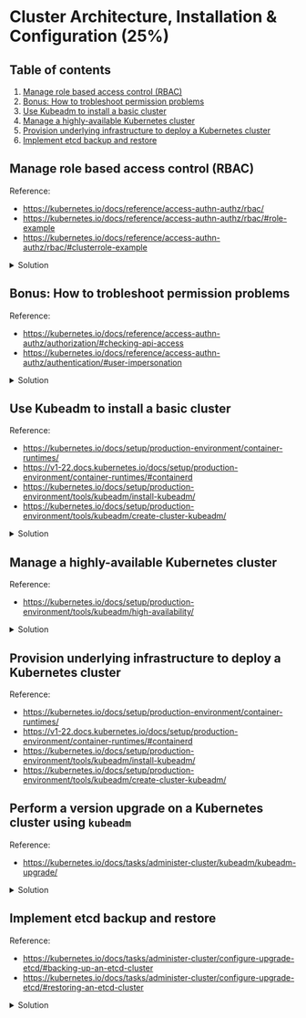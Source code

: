 # Cluster Architecture, Installation & Configuration (25%)

## Table of contents
1. [Manage role based access control (RBAC)](#manage-role-based-access-control-rbac)
1. [Bonus: How to trobleshoot permission problems](#bonus-how-to-trobleshoot-permission-problems)
1. [Use Kubeadm to install a basic cluster](#use-kubeadm-to-install-a-basic-cluster)
1. [Manage a highly-available Kubernetes cluster](#manage-a-highly-available-kubernetes-cluster)
1. [Provision underlying infrastructure to deploy a Kubernetes cluster](#provision-underlying-infrastructure-to-deploy-a-kubernetes-cluster)
1. [Implement etcd backup and restore](#implement-etcd-backup-and-restore)

## Manage role based access control (RBAC)
Reference: 
- https://kubernetes.io/docs/reference/access-authn-authz/rbac/
- https://kubernetes.io/docs/reference/access-authn-authz/rbac/#role-example
- https://kubernetes.io/docs/reference/access-authn-authz/rbac/#clusterrole-example

<details>
<summary>Solution</summary>
Role-based access (RBAC) is a method of regulating access to computer or network resources based on the roles of individual users within your organization.

It allows fine grain access permissions to users, groups or service accounts within your cluster.

`Role` and `ClusterRole` contains rules that represents a set of permissions (e.g. get a list of pods of a namamespace, or get a list all the nodes of a cluster)

`RoleBinding` and `ClusterRoleBinding` associates permissions defined in a Role/ClusterRole to a list of subjects (users, groups or service accounts).

### Create a Role and associate it with a RoleBinding
1. Create a namespace to be used in the Role and RoleBinding
```
kubectl create namespace development
```

1. Create a `Role` and `RoleBinding` to a specific namespace 
```yaml
apiVersion: rbac.authorization.k8s.io/v1
kind: Role
metadata:
  namespace: development
  name: pod-reader
rules:
- apiGroups: [""] # "" indicates the core API group
  resources: ["pods"]
  verbs: ["get", "watch", "list"]
---
apiVersion: rbac.authorization.k8s.io/v1
# This role binding allows "tiago" to read pods in the "development" namespace.
# You need to already have a Role named "pod-reader" in that namespace.
kind: RoleBinding
metadata:
  namespace: development
  name: read-pods
subjects:
# You can specify more than one "subject"
- kind: User
  name: tiago # "name" is case sensitive
  apiGroup: rbac.authorization.k8s.io
roleRef:
  # "roleRef" specifies the binding to a Role / ClusterRole
  kind: Role #this must be Role or ClusterRole
  name: pod-reader # this must match the name of the Role or ClusterRole you wish to bind to
  apiGroup: rbac.authorization.k8s.io
```

1. It's also possible to execute the same command above in an imperative way
```
kubectl create role pod-reader --verb=get --verb=list --verb=watch --resource=pods

kubectl create rolebinding read-pods --user=tiago --role=pod-reader --namespace=development
```

### Create a ClusterRole and associate it with a ClusterRoleBinding
1. Create the `ClusterRole` and `ClusterRoleBinding` to a cluster-wide resource
```yaml
apiVersion: rbac.authorization.k8s.io/v1
kind: ClusterRole
metadata:
  # "namespace" omitted since ClusterRoles are not namespaced
  name: nodes-reader
rules:
- apiGroups: [""]
  # at the HTTP level, the name of the resource for accessing Node
  # objects is "nodes"
  resources: ["nodes"]
  verbs: ["get", "watch", "list"]
---
apiVersion: rbac.authorization.k8s.io/v1
kind: ClusterRoleBinding
metadata:
  name: nodes-reader
subjects:
- kind: User
  name: tiago
roleRef:
  kind: ClusterRole
  name: nodes-reader
  apiGroup: rbac.authorization.k8s.io
```

1. It's also possible to execute the same command above in an imperative way
```
kubectl create clusterrole nodes-reader --verb=get --verb=list --verb=watch --resource=nodes

kubectl create clusterrolebinding nodes-reader --user=tiago --clusterrole=nodes-reader
```

</details>

## Bonus: How to trobleshoot permission problems
Reference: 
- https://kubernetes.io/docs/reference/access-authn-authz/authorization/#checking-api-access
- https://kubernetes.io/docs/reference/access-authn-authz/authentication/#user-impersonation

<details>
<summary>Solution</summary>

When requiring to troubleshoot permission issues with User/Group/ServiceAccount, it's possible to use the following `kubectl auth can-i` command to help you:
```bash
kubectl auth can-i <VERB> <RESOURCE> --as=<USER/SERVICEACCOUNT>

# Example
kubectl auth can-i list pods --as=tiago --namespace=development
# Should retun: yes

kubectl auth can-i list pods --as=john --namespace=development
# Should retun: no
```

You can list all permissions a user might have:
```bash
# List specific namespace permissions for a user
kubectl auth can-i --list --as=tiago --namespace=development

# List specific namespace permissions for a user
kubectl auth can-i --list --as=tiago --namespace=development
```

Cluster administrators also can run `kubectl` commands impersonating other users using parameter `--as=<USER/SERVICEACCOUNT>`:
```bash
# Should return list of pods
kubectl get pods --namespace development --as=tiago

# Should return an error
kubectl get pods --namespace development --as=john
# Output: Error from server (Forbidden): pods is forbidden: User "john" cannot list resource "pods" in API group "" in the namespace "development"
```
</details>

## Use Kubeadm to install a basic cluster
Reference:
- https://kubernetes.io/docs/setup/production-environment/container-runtimes/
- https://v1-22.docs.kubernetes.io/docs/setup/production-environment/container-runtimes/#containerd
- https://kubernetes.io/docs/setup/production-environment/tools/kubeadm/install-kubeadm/
- https://kubernetes.io/docs/setup/production-environment/tools/kubeadm/create-cluster-kubeadm/

<details>
<summary>Solution</summary>

For creating a cluster using `kubeadm`, you basically have to use the reference material, first installing a container runtime, then installing and configuring the other components: `kubeadm`, `kubelet` and `kubectl` (optional) 

The following steps are an summary of the steps described on the reference section.

### (Control/Worker) Disable swap
```bash
# Disable swap immediately
sudo swapoff -a

# Open /etc/fstab with vim and comment swap
sudo vim /etc/fstab
## comment line by adding a # in front of line
## /swap.img       none    swap    sw      0       0
## #/swap.img       none    swap    sw      0       0
## :wq to save and quit
```

### (Control/Worker) Install container runtime: `containerd`
- Apply common settings for Kubernetes nodes on Linux
```bash
# Load `overlay` and `bt_netfilter` Linux modules during startup
cat <<EOF | sudo tee /etc/modules-load.d/k8s.conf
overlay
br_netfilter
EOF

# Load them immediately 
sudo modprobe overlay
sudo modprobe br_netfilter

# sysctl params required by setup, params persist across reboots
cat <<EOF | sudo tee /etc/sysctl.d/k8s.conf
net.bridge.bridge-nf-call-iptables  = 1
net.bridge.bridge-nf-call-ip6tables = 1
net.ipv4.ip_forward                 = 1
EOF

# Apply sysctl params without reboot
sudo sysctl --system
```

- Install `containerd` container runtime:
```bash
# Install `containerd` using package manager
sudo apt-get update && sudo apt-get install -y containerd

# Create containerd configuration folder
sudo mkdir -p /etc/containerd

# Generate default containerd configuration and save to the newly created default file
sudo containerd config default | sudo tee /etc/containerd/config.toml

# Restart containerd to ensure new configuration file usage
sudo systemctl restart containerd
```

### (Control/Worker) Install Kubernetes components
```bash
# Update the apt package index and install packages needed to use the Kubernetes apt repository
sudo apt-get update
sudo apt-get install -y apt-transport-https ca-certificates curl

# Download the Google Cloud public signing key
sudo curl -fsSLo /usr/share/keyrings/kubernetes-archive-keyring.gpg https://packages.cloud.google.com/apt/doc/apt-key.gpg

# Add the Kubernetes apt repository
echo "deb [signed-by=/usr/share/keyrings/kubernetes-archive-keyring.gpg] https://apt.kubernetes.io/ kubernetes-xenial main" | sudo tee /etc/apt/sources.list.d/kubernetes.list

# Update apt package index, install kubelet, kubeadm and kubectl, and pin their version:
sudo apt-get update
# You can install a version specific by adding the version on every component
# sudo apt-get install -y kubelet=1.23.0-00 kubeadm=1.23.0-00 kubectl=1.23.0-00
sudo apt-get install -y kubelet kubeadm kubectl
sudo apt-mark hold kubelet kubeadm kubectl
```

### Control plane setup (single node)
1. Initialize the cluster
```bash
# Because we are going to use flannel as CNI, using the default pod CIDR from flannel
# See: https://github.com/flannel-io/flannel#deploying-flannel-manually
sudo kubeadm init --pod-network-cidr 10.244.0.0/16
```

1. Configure `kubectl` on control plane node:
```bash
mkdir -p $HOME/.kube
sudo cp -i /etc/kubernetes/admin.conf $HOME/.kube/config
sudo chown $(id -u):$(id -g) $HOME/.kube/config
```

### Worker node setup
1. The control plane node `kubeadm init` should have created a `kubeadm join` command that contains the credentials to add a worker node. If required, you can recreate the token, as it has a expiration date on it.
```bash
kubeadm token create --print-join-command
```

1. Use the output from the previous command to join worker nodes into the cluster:
```bash
kubeadm join <control-plane-host>:<control-plane-port> --token <token> --discovery-token-ca-cert-hash sha256:<hash>
```
</details>

## Manage a highly-available Kubernetes cluster
Reference:
- https://kubernetes.io/docs/setup/production-environment/tools/kubeadm/high-availability/

<details>
<summary>Solution</summary>

If you want to provision a highly available Kubernetes cluster, there are few considerations to make before you preceed, as described on the kubernetes.io reference above (for example: stacked etcd, external etcd, load balancer)

The following steps are using a stacked etcd configuration, and using another instance as load balancer running NGINX

This tutorial uses the following configuration:
- 1x load balancer instance
- 3x control plane instances
- 2x worker instances

Configure the control plane and worker instances using steps from the previous tutorial:
1. [Disable swap](#controlworker-disable-swap)
1. [Install container runtime: `containerd`](#controlworker-install-container-runtime-containerd)
1. [Install Kubernetes components](#controlworker-install-kubernetes-components)

### Setup load balancer
```bash
# Install nginx using package manager
sudo apt-get install -y nginx

# Enable nginx daemon
sudo systemctl enable nginx

# Create folder for the load balancer configuration
sudo mkdir -p /etc/nginx/tcpconf.d

# Edit nginx configuration to include our custom configuration
sudo vi /etc/nginx/nginx.conf

# Add the following to the end of nginx.conf:
# include /etc/nginx/tcpconf.d/*;

# Set up some environment variables for the lead balancer config file:
# The commands below is considering the control planes IP address, 
# but it can be configured to use hostname if you have it configured on your DNS
CONTROL_PLANE_1=<controller 1 private ip/DNS adress>
CONTROL_PLANE_2=<controller 2 private ip/DNS adress>
CONTROL_PLANE_3=<controller 3 private ip/DNS adress>

# Create the load balancer nginx config file:
cat << EOF | sudo tee /etc/nginx/tcpconf.d/kubernetes.conf
stream {
    upstream kubernetes {
        server $CONTROL_PLANE_1:6443;
        server $CONTROL_PLANE_2:6443;
        server $CONTROL_PLANE_3:6443;
    }

    server {
        listen 6443;
        listen 443;
        proxy_pass kubernetes;
    }
}
EOF

# Reload the nginx configuration
sudo nginx -s reload

# You can verify that the load balancer is working like so (once control planes configured):
curl -k https://localhost:6443/version
```

### Control plane setup (multi node)
Run the following command on one of the control plane nodes:
```bash
# Replace LOAD_BALANCER_DNS with the DNS address (or an IP address) from the instance configured on the last step
sudo kubeadm init --control-plane-endpoint "LOAD_BALANCER_DNS:6443" --upload-certs
```

The output should look similar to:
```
You can now join any number of control-plane node by running the following command on each as a root:
    kubeadm join 192.168.0.200:6443 --token 9vr73a.a8uxyaju799qwdjv --discovery-token-ca-cert-hash sha256:7c2e69131a36ae2a042a339b33381c6d0d43887e2de83720eff5359e26aec866 --control-plane --certificate-key f8902e114ef118304e561c3ecd4d0b543adc226b7a07f675f56564185ffe0c07

Please note that the certificate-key gives access to cluster sensitive data, keep it secret!
As a safeguard, uploaded-certs will be deleted in two hours; If necessary, you can use kubeadm init phase upload-certs to reload certs afterward.

Then you can join any number of worker nodes by running the following on each as root:
    kubeadm join 192.168.0.200:6443 --token 9vr73a.a8uxyaju799qwdjv --discovery-token-ca-cert-hash sha256:7c2e69131a36ae2a042a339b33381c6d0d43887e2de83720eff5359e26aec866
```

Use the printed commands to join any control plane or worker node into the cluster.
</details>


## Provision underlying infrastructure to deploy a Kubernetes cluster
Reference:
- https://kubernetes.io/docs/setup/production-environment/container-runtimes/
- https://v1-22.docs.kubernetes.io/docs/setup/production-environment/container-runtimes/#containerd
- https://kubernetes.io/docs/setup/production-environment/tools/kubeadm/install-kubeadm/
- https://kubernetes.io/docs/setup/production-environment/tools/kubeadm/create-cluster-kubeadm/

## Perform a version upgrade on a Kubernetes cluster using `kubeadm`
Reference:
- https://kubernetes.io/docs/tasks/administer-cluster/kubeadm/kubeadm-upgrade/

<details>
<summary>Solution</summary>

For upgrading a cluster, you should use the reference material and follow the steps. 

The following steps are based on a highly available cluster described on the previous objectives.

### (Control) For the first control plane upgrade
```bash
# replace x in 1.23.x-00 with the latest patch version
sudo apt-mark unhold kubeadm && \
sudo apt-get update && \
sudo apt-get install -y kubeadm=1.23.6-00 && \
sudo apt-mark hold kubeadm

# verify the upgrade plan
sudo kubeadm upgrade plan

# upgrade the node
sudo kubeadm upgrade node
```

### (Control) For all other control plane nodes
```bash
# replace x in 1.23.x-00 with the latest patch version
sudo apt-mark unhold kubeadm && \
sudo apt-get update && \
sudo apt-get install -y kubeadm=1.23.6-00 && \
sudo apt-mark hold kubeadm

# verify the upgrade plan
sudo kubeadm upgrade plan

# upgrade to the selected version
sudo kubeadm upgrade apply v1.23.6
```

### (Control) Upgrade `kubelet` and `kubectl`
```bash
# replace <node-to-drain> with the name of your node you are draining
kubectl drain <node-to-drain> --ignore-daemonsets

# upgrade the components
sudo apt-mark unhold kubelet kubectl && \
sudo apt-get update && \
sudo apt-get install -y kubelet=1.23.6-00 kubectl=1.23.6-00 && \
sudo apt-mark hold kubelet kubectl

# restart `kubelet`
sudo systemctl daemon-reload
sudo systemctl restart kubelet

# uncordon the node
kubectl uncordon <node-to-drain>
```

### (Worker) Worker node upgrade
```bash
# replace x in 1.23.x-00 with the latest patch version
sudo apt-mark unhold kubeadm && \
sudo apt-get update && \
sudo apt-get install -y kubeadm=1.23.6-00 && \
sudo apt-mark hold kubeadm

# verify the upgrade plan
sudo kubeadm upgrade plan

# upgrade to the selected version
sudo kubeadm upgrade apply v1.23.6

# replace <node-to-drain> with the name of your node you are draining
kubectl drain <node-to-drain> --ignore-daemonsets

# upgrade the components
sudo apt-mark unhold kubelet kubectl && \
sudo apt-get update && \
sudo apt-get install -y kubelet=1.23.6-00 kubectl=1.23.6-00 && \
sudo apt-mark hold kubelet kubectl

# restart `kubelet`
sudo systemctl daemon-reload
sudo systemctl restart kubelet

# uncordon the node
kubectl uncordon <node-to-drain>
```
</details>

## Implement etcd backup and restore
Reference:
- https://kubernetes.io/docs/tasks/administer-cluster/configure-upgrade-etcd/#backing-up-an-etcd-cluster
- https://kubernetes.io/docs/tasks/administer-cluster/configure-upgrade-etcd/#restoring-an-etcd-cluster

<details>
<summary>Solution</summary>

The following steps are for a stacked HA Kubernetes cluster, with stacked `etcd`. For external `etcd` setup, the commands might be different.

### Implement etcd backup

- To get a backup of `etcd`, you will first need to get the `etcdctl` command line client.

You can get the package using:
```bash
sudo apt install etcd-client
``` 

- To use the `etcdctl` on your cluster, you will need to get all nodes IP addresses, as well as the path for certificates and the certificate key being used by `etcd`. 

```bash
# Get the nodes IP addresses
kubectl get pods -n kube-system -o wide | grep etcd

# Print the pod definition for `etcd`, we will need some of the parameters.
sudo cat /etc/kubernetes/manifests/etcd.yaml
```

- To get started with `etcdctl`, we can get the list of members of the cluster:
```bash
# The --endpoints can be extracted from the etcd pods
# --cacert matches the etcd pod definition --trusted-ca-file=" parameter
# --cert matches the etcd pod definition "--cert-file=" parameter
# --key matches the etcd pod definition "--key-file=" parameter

sudo ETCDCTL_API=3 etcdctl \
--endpoints=https://192.168.1.14:2379,https://192.168.1.17:2379,https://192.168.1.18:2379 \
--cacert=/etc/kubernetes/pki/etcd/ca.crt \
--cert=/etc/kubernetes/pki/etcd/server.crt \
--key=/etc/kubernetes/pki/etcd/server.key \
member list --write-out table

# It should output something like this:
# +------------------+---------+---------------+---------------------------+---------------------------+
# |        ID        | STATUS  |     NAME      |        PEER ADDRS         |       CLIENT ADDRS        |
# +------------------+---------+---------------+---------------------------+---------------------------+
# | 5997140dfeb3820d | started |   k8s-control | https://192.168.1.14:2380 | https://192.168.1.14:2379 |
# | 715ce16910f037a8 | started | k8s-control-2 | https://192.168.1.17:2380 | https://192.168.1.17:2379 |
# | 8cfeffbdc61e61cb | started | k8s-control-3 | https://192.168.1.18:2380 | https://192.168.1.18:2379 |
# +------------------+---------+---------------+---------------------------+---------------------------+
```

- To perform the backup, just change the arguments
```bash
sudo ETCDCTL_API=3 etcdctl \
--endpoints=https://192.168.1.14:2379,https://192.168.1.17:2379,https://192.168.1.18:2379 \
--cacert=/etc/kubernetes/pki/etcd/ca.crt \
--cert=/etc/kubernetes/pki/etcd/server.crt \
--key=/etc/kubernetes/pki/etcd/server.key \
snapshot save ~/etcd_backup.db
```

</details>